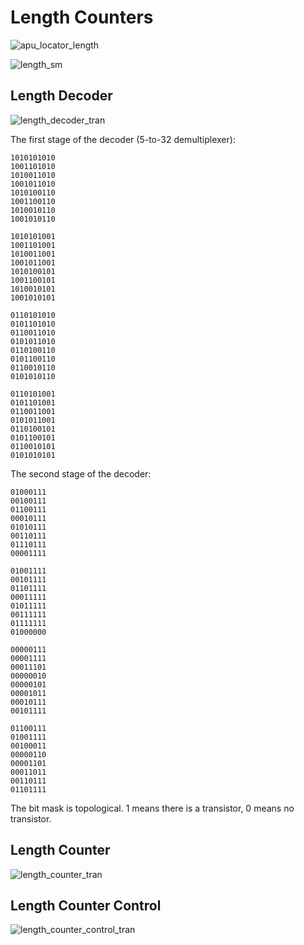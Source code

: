 # Length Counters

![apu_locator_length](/BreakingNESWiki/imgstore/apu/apu_locator_length.jpg)

![length_sm](/BreakingNESWiki/imgstore/apu/length_sm.jpg)

## Length Decoder

![length_decoder_tran](/BreakingNESWiki/imgstore/apu/length_decoder_tran.jpg)

The first stage of the decoder (5-to-32 demultiplexer):

```
1010101010
1001101010
1010011010
1001011010
1010100110
1001100110
1010010110
1001010110

1010101001
1001101001
1010011001
1001011001
1010100101
1001100101
1010010101
1001010101

0110101010
0101101010
0110011010
0101011010
0110100110
0101100110
0110010110
0101010110

0110101001
0101101001
0110011001
0101011001
0110100101
0101100101
0110010101
0101010101
```

The second stage of the decoder:

```
01000111
00100111
01100111
00010111
01010111
00110111
01110111
00001111

01001111
00101111
01101111
00011111
01011111
00111111
01111111
01000000

00000111
00001111
00011101
00000010
00000101
00001011
00010111
00101111

01100111
01001111
00100011
00000110
00001101
00011011
00110111
01101111
```

The bit mask is topological. 1 means there is a transistor, 0 means no transistor.

## Length Counter

![length_counter_tran](/BreakingNESWiki/imgstore/apu/length_counter_tran.jpg)

## Length Counter Control

![length_counter_control_tran](/BreakingNESWiki/imgstore/apu/length_counter_control_tran.jpg)
